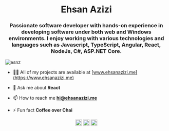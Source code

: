 <h1 align="center">Ehsan Azizi</h1>
<h3 align="center">Passionate software developer with hands-on experience in developing software under both web and Windows environments. I enjoy working with various technologies and languages such as Javascript, TypeScript, Angular, React, NodeJs, C#, ASP.NET Core. </h3>
<p align="left"> <img src="https://komarev.com/ghpvc/?username=esnz" alt="esnz" /> </p>

- 👨‍💻 All of my projects are available at [www.ehsanazizi.me](https://www.ehsanazizi.me)

- 💬 Ask me about **React**

- 📫 How to reach me **hi@ehsanazizi.me**

- ⚡ Fun fact **Coffee over Chai**

<p align="center">
<a href="https://dev.to/ehsan" target="blank"><img align="center" src="https://cdn.jsdelivr.net/npm/simple-icons@3.0.1/icons/dev-dot-to.svg" alt="ehsan" height="20" width="20" /></a>
<a href="https://linkedin.com/in/ehsan-azizi" target="blank"><img align="center" src="https://cdn.jsdelivr.net/npm/simple-icons@3.0.1/icons/linkedin.svg" alt="ehsan-azizi" height="20" width="20" /></a>
<a href="https://stackoverflow.com/https://stackoverflow.com/users/3709523/esnezz" target="blank"><img align="center" src="https://cdn.jsdelivr.net/npm/simple-icons@3.0.1/icons/stackoverflow.svg" alt="https://stackoverflow.com/users/3709523/esnezz" height="20" width="20" /></a>
</p>
